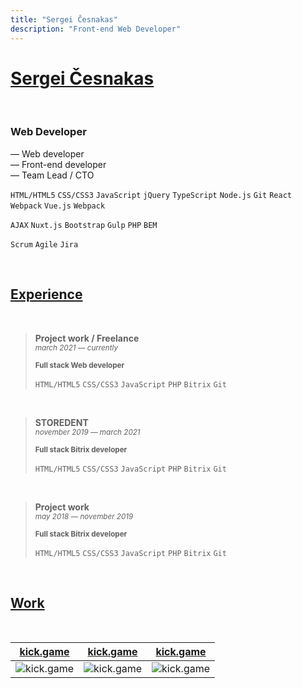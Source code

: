 ```yaml
---
title: "Sergei Česnakas"
description: "Front-end Web Developer"
---
```


# [Sergei Česnakas](/)

<br>

### Web Developer

— Web developer\
— Front-end developer\
— Team Lead / CTO

`HTML/HTML5` `CSS/CSS3` `JavaScript` `jQuery` `TypeScript` `Node.js` `Git` `React` `Webpack` `Vue.js` `Webpack`

`AJAX` `Nuxt.js` `Bootstrap` `Gulp` `PHP` `BEM`

`Scrum` `Agile` `Jira`

<br>

## [Experience](/experience)

<br>

> **Project work / Freelance**\
> <sub>*march 2021 — currently*</sub>
>
> <small>**Full stack Web developer**</small>
> 
> `HTML/HTML5` `CSS/CSS3` `JavaScript` `PHP` `Bitrix` `Git`

<br>

> **STOREDENT**\
> <sub>*november 2019 — march 2021*</sub>
>
> <small>**Full stack Bitrix developer**</small>
> 
> `HTML/HTML5` `CSS/CSS3` `JavaScript` `PHP` `Bitrix` `Git`

<br>

> **Project work**\
> <sub>*may 2018 — november 2019*</sub>
>
> <small>**Full stack Bitrix developer**</small>
> 
> `HTML/HTML5` `CSS/CSS3` `JavaScript` `PHP` `Bitrix` `Git`

<br>

## [Work](/work/)

<br>

[kick.game](/work/kick.game) | [kick.game](/work/kick.game) | [kick.game](/work/kick.game)
--- | --- | ---
![kick.game](/images/kick.game.png) | ![kick.game](/images/kick.game.png) | ![kick.game](/images/kick.game.png)

<br><br><br>
